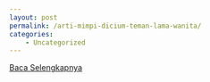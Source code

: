 ```yaml
---
layout: post
permalink: /arti-mimpi-dicium-teman-lama-wanita/
categories:
    - Uncategorized
---
```


[Baca Selengkapnya](/04)